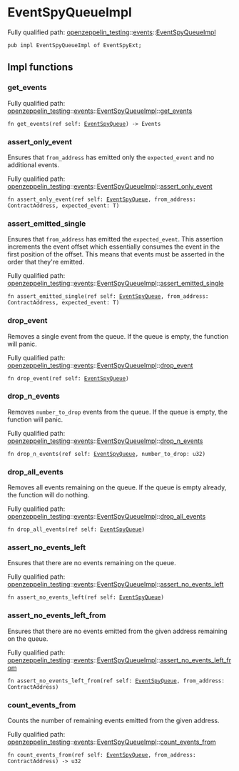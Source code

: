 # EventSpyQueueImpl

Fully qualified path: [openzeppelin_testing](./openzeppelin_testing.md)::[events](./openzeppelin_testing-events.md)::[EventSpyQueueImpl](./openzeppelin_testing-events-EventSpyQueueImpl.md)

<pre><code class="language-cairo">pub impl EventSpyQueueImpl of EventSpyExt;</code></pre>

## Impl functions

### get_events

Fully qualified path: [openzeppelin_testing](./openzeppelin_testing.md)::[events](./openzeppelin_testing-events.md)::[EventSpyQueueImpl](./openzeppelin_testing-events-EventSpyQueueImpl.md)::[get_events](./openzeppelin_testing-events-EventSpyQueueImpl.md#get_events)

<pre><code class="language-cairo">fn get_events(ref self: <a href="openzeppelin_testing-events-EventSpyQueue.html">EventSpyQueue</a>) -&gt; Events</code></pre>


### assert_only_event

Ensures that `from_address` has emitted only the `expected_event` and no additional events.

Fully qualified path: [openzeppelin_testing](./openzeppelin_testing.md)::[events](./openzeppelin_testing-events.md)::[EventSpyQueueImpl](./openzeppelin_testing-events-EventSpyQueueImpl.md)::[assert_only_event](./openzeppelin_testing-events-EventSpyQueueImpl.md#assert_only_event)

<pre><code class="language-cairo">fn assert_only_event(ref self: <a href="openzeppelin_testing-events-EventSpyQueue.html">EventSpyQueue</a>, from_address: ContractAddress, expected_event: T)</code></pre>


### assert_emitted_single

Ensures that `from_address` has emitted the `expected_event`.
This assertion increments the event offset which essentially
consumes the event in the first position of the offset. This means
that events must be asserted in the order that they're emitted.

Fully qualified path: [openzeppelin_testing](./openzeppelin_testing.md)::[events](./openzeppelin_testing-events.md)::[EventSpyQueueImpl](./openzeppelin_testing-events-EventSpyQueueImpl.md)::[assert_emitted_single](./openzeppelin_testing-events-EventSpyQueueImpl.md#assert_emitted_single)

<pre><code class="language-cairo">fn assert_emitted_single(ref self: <a href="openzeppelin_testing-events-EventSpyQueue.html">EventSpyQueue</a>, from_address: ContractAddress, expected_event: T)</code></pre>


### drop_event

Removes a single event from the queue. If the queue is empty, the function will panic.

Fully qualified path: [openzeppelin_testing](./openzeppelin_testing.md)::[events](./openzeppelin_testing-events.md)::[EventSpyQueueImpl](./openzeppelin_testing-events-EventSpyQueueImpl.md)::[drop_event](./openzeppelin_testing-events-EventSpyQueueImpl.md#drop_event)

<pre><code class="language-cairo">fn drop_event(ref self: <a href="openzeppelin_testing-events-EventSpyQueue.html">EventSpyQueue</a>)</code></pre>


### drop_n_events

Removes `number_to_drop` events from the queue. If the queue is empty, the function will
panic.

Fully qualified path: [openzeppelin_testing](./openzeppelin_testing.md)::[events](./openzeppelin_testing-events.md)::[EventSpyQueueImpl](./openzeppelin_testing-events-EventSpyQueueImpl.md)::[drop_n_events](./openzeppelin_testing-events-EventSpyQueueImpl.md#drop_n_events)

<pre><code class="language-cairo">fn drop_n_events(ref self: <a href="openzeppelin_testing-events-EventSpyQueue.html">EventSpyQueue</a>, number_to_drop: u32)</code></pre>


### drop_all_events

Removes all events remaining on the queue. If the queue is empty already, the function will
do nothing.

Fully qualified path: [openzeppelin_testing](./openzeppelin_testing.md)::[events](./openzeppelin_testing-events.md)::[EventSpyQueueImpl](./openzeppelin_testing-events-EventSpyQueueImpl.md)::[drop_all_events](./openzeppelin_testing-events-EventSpyQueueImpl.md#drop_all_events)

<pre><code class="language-cairo">fn drop_all_events(ref self: <a href="openzeppelin_testing-events-EventSpyQueue.html">EventSpyQueue</a>)</code></pre>


### assert_no_events_left

Ensures that there are no events remaining on the queue.

Fully qualified path: [openzeppelin_testing](./openzeppelin_testing.md)::[events](./openzeppelin_testing-events.md)::[EventSpyQueueImpl](./openzeppelin_testing-events-EventSpyQueueImpl.md)::[assert_no_events_left](./openzeppelin_testing-events-EventSpyQueueImpl.md#assert_no_events_left)

<pre><code class="language-cairo">fn assert_no_events_left(ref self: <a href="openzeppelin_testing-events-EventSpyQueue.html">EventSpyQueue</a>)</code></pre>


### assert_no_events_left_from

Ensures that there are no events emitted from the given address remaining on the queue.

Fully qualified path: [openzeppelin_testing](./openzeppelin_testing.md)::[events](./openzeppelin_testing-events.md)::[EventSpyQueueImpl](./openzeppelin_testing-events-EventSpyQueueImpl.md)::[assert_no_events_left_from](./openzeppelin_testing-events-EventSpyQueueImpl.md#assert_no_events_left_from)

<pre><code class="language-cairo">fn assert_no_events_left_from(ref self: <a href="openzeppelin_testing-events-EventSpyQueue.html">EventSpyQueue</a>, from_address: ContractAddress)</code></pre>


### count_events_from

Counts the number of remaining events emitted from the given address.

Fully qualified path: [openzeppelin_testing](./openzeppelin_testing.md)::[events](./openzeppelin_testing-events.md)::[EventSpyQueueImpl](./openzeppelin_testing-events-EventSpyQueueImpl.md)::[count_events_from](./openzeppelin_testing-events-EventSpyQueueImpl.md#count_events_from)

<pre><code class="language-cairo">fn count_events_from(ref self: <a href="openzeppelin_testing-events-EventSpyQueue.html">EventSpyQueue</a>, from_address: ContractAddress) -&gt; u32</code></pre>


